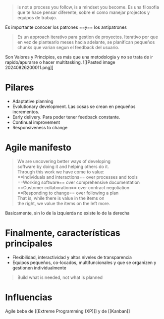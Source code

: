 > is not a process you follow, is a mindset you become. Es una filosofia que te hace pensar diferente, sobre el como manejar projectos y equipos de trabajo.


Es importante conocer los patrones ==y== los antipatrones

> Es un approach iterativo para gestion de proyectos. Iterativo por que en vez de plantearlo meses hacia adelante, se planifican pequeños chunks que varian segun el feedback del usuario.

Son Valores y Principios, es más que una metodologia y no se trata de ir rapido/apurarse o hacer multitasking.
![[Pasted image 20240826200011.png]]
# Pilares
- Adaptative planning
- Evolutionary development. Las cosas se crean en pequeños incrementos.
- Early delivery. Para poder tener feedback constante.
- Continual improvement
- Responsiveness to change

# Agile manifesto

>We are uncovering better ways of developing  
software by doing it and helping others do it.  
Through this work we have come to value:  
>==Individuals and interactions== over processes and tools  
==Working software== over comprehensive documentation  
==Customer collaboration== over contract negotiation  
==Responding to change== over following a plan  
>That is, while there is value in the items on  
the right, we value the items on the left more.

Basicamente, sin lo de la izquierda no existe lo de la derecha

# Finalmente, características principales
- Flexibilidad, interactividad y altos niveles de transparencia
- Equipos pequeños, co-locados, multifuncionales y que se organizen y gestionen individualmente

> Build what is needed, not what is planned

# Influencias
Agile bebe de [[Extreme Programming (XP)]] y de [[Kanban]]